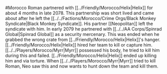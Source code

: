 #Morocco 
Roman partnered with [[../Friendly/Morocco/Helix|Helix]] for about 4 months in late 2078. This partnership was short lived and came about after he left the [[../../Factions/Morocco/Crime Orgs/Black Monkey Syndicate|Black Monkey Syndicate]]. His partner [[Neopolitan]] left the syndicate with him. In early 2079 he partnered with [[../../AA Corps/Spinrad Global|Spinrad Global]] as a security mercenary. This was ended when he grabbed the wrong crate from [[../Friendly/Morocco/Helix|Helix]]'s hanger. [[../Friendly/Morocco/Helix|Helix]] hired her team to kill or capture him. [[../../Players/Morocco/Myrr|Myrr]] possessed his body, he tried to kill him during this and failed. [[../Friendly/Morocco/Helix|Helix]] ended up killing him and via torture. When [[../../Players/Morocco/Myrr|Myrr]] tried to kill Roman, Neo saw this and now wants to hunt down the team and kill them.